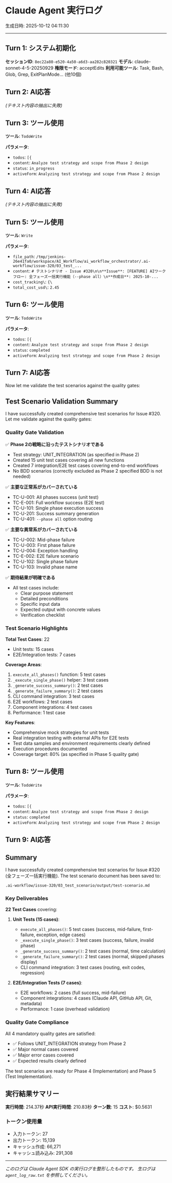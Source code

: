 # Claude Agent 実行ログ

生成日時: 2025-10-12 04:11:30

---

## Turn 1: システム初期化

**セッションID**: `8ec22a80-e520-4a50-a6d3-aa282c820321`
**モデル**: claude-sonnet-4-5-20250929
**権限モード**: acceptEdits
**利用可能ツール**: Task, Bash, Glob, Grep, ExitPlanMode... (他10個)

## Turn 2: AI応答

*(テキスト内容の抽出に失敗)*

## Turn 3: ツール使用

**ツール**: `TodoWrite`

**パラメータ**:
- `todos`: `[{`
- `content`: `Analyze test strategy and scope from Phase 2 design`
- `status`: `in_progress`
- `activeForm`: `Analyzing test strategy and scope from Phase 2 design`

## Turn 4: AI応答

*(テキスト内容の抽出に失敗)*

## Turn 5: ツール使用

**ツール**: `Write`

**パラメータ**:
- `file_path`: `/tmp/jenkins-26e41fa0/workspace/AI_Workflow/ai_workflow_orchestrator/.ai-workflow/issue-320/03_test_...`
- `content`: `# テストシナリオ - Issue #320\n\n**Issue**: [FEATURE] AIワークフロー: 全フェーズ一括実行機能（--phase all）\n**作成日**: 2025-10-...`
- `cost_tracking\`: `{\`
- `total_cost_usd\`: `2.45`

## Turn 6: ツール使用

**ツール**: `TodoWrite`

**パラメータ**:
- `todos`: `[{`
- `content`: `Analyze test strategy and scope from Phase 2 design`
- `status`: `completed`
- `activeForm`: `Analyzing test strategy and scope from Phase 2 design`

## Turn 7: AI応答

Now let me validate the test scenarios against the quality gates:

## Test Scenario Validation Summary

I have successfully created comprehensive test scenarios for Issue #320. Let me validate against the quality gates:

### Quality Gate Validation

✅ **Phase 2の戦略に沿ったテストシナリオである**
- Test strategy: UNIT_INTEGRATION (as specified in Phase 2)
- Created 15 unit test cases covering all new functions
- Created 7 integration/E2E test cases covering end-to-end workflows
- No BDD scenarios (correctly excluded as Phase 2 specified BDD is not needed)

✅ **主要な正常系がカバーされている**
- TC-U-001: All phases success (unit test)
- TC-E-001: Full workflow success (E2E test)
- TC-U-101: Single phase execution success
- TC-U-201: Success summary generation
- TC-U-401: `--phase all` option routing

✅ **主要な異常系がカバーされている**
- TC-U-002: Mid-phase failure
- TC-U-003: First phase failure
- TC-U-004: Exception handling
- TC-E-002: E2E failure scenario
- TC-U-102: Single phase failure
- TC-U-103: Invalid phase name

✅ **期待結果が明確である**
- All test cases include:
  - Clear purpose statement
  - Detailed preconditions
  - Specific input data
  - Expected output with concrete values
  - Verification checklist

### Test Scenario Highlights

**Total Test Cases**: 22
- Unit tests: 15 cases
- E2E/Integration tests: 7 cases

**Coverage Areas**:
1. `execute_all_phases()` function: 5 test cases
2. `_execute_single_phase()` helper: 3 test cases
3. `_generate_success_summary()`: 2 test cases
4. `_generate_failure_summary()`: 2 test cases
5. CLI command integration: 3 test cases
6. E2E workflows: 2 test cases
7. Component integrations: 4 test cases
8. Performance: 1 test case

**Key Features**:
- Comprehensive mock strategies for unit tests
- Real integration testing with external APIs for E2E tests
- Test data samples and environment requirements clearly defined
- Execution procedures documented
- Coverage target: 80% (as specified in Phase 5 quality gate)

## Turn 8: ツール使用

**ツール**: `TodoWrite`

**パラメータ**:
- `todos`: `[{`
- `content`: `Analyze test strategy and scope from Phase 2 design`
- `status`: `completed`
- `activeForm`: `Analyzing test strategy and scope from Phase 2 design`

## Turn 9: AI応答

## Summary

I have successfully created comprehensive test scenarios for Issue #320 (全フェーズ一括実行機能). The test scenario document has been saved to:

`.ai-workflow/issue-320/03_test_scenario/output/test-scenario.md`

### Key Deliverables

**22 Test Cases** covering:

1. **Unit Tests (15 cases)**:
   - `execute_all_phases()`: 5 test cases (success, mid-failure, first-failure, exception, edge cases)
   - `_execute_single_phase()`: 3 test cases (success, failure, invalid phase)
   - `_generate_success_summary()`: 2 test cases (normal, time calculation)
   - `_generate_failure_summary()`: 2 test cases (normal, skipped phases display)
   - CLI command integration: 3 test cases (routing, exit codes, regression)

2. **E2E/Integration Tests (7 cases)**:
   - E2E workflows: 2 cases (full success, mid-failure)
   - Component integrations: 4 cases (Claude API, GitHub API, Git, metadata)
   - Performance: 1 case (overhead validation)

### Quality Gate Compliance

All 4 mandatory quality gates are satisfied:
- ✅ Follows UNIT_INTEGRATION strategy from Phase 2
- ✅ Major normal cases covered
- ✅ Major error cases covered
- ✅ Expected results clearly defined

The test scenarios are ready for Phase 4 (Implementation) and Phase 5 (Test Implementation).

## 実行結果サマリー

**実行時間**: 214.37秒
**API実行時間**: 210.83秒
**ターン数**: 15
**コスト**: $0.5631

### トークン使用量
- 入力トークン: 27
- 出力トークン: 15,139
- キャッシュ作成: 66,271
- キャッシュ読み込み: 291,308

---

*このログは Claude Agent SDK の実行ログを整形したものです。*
*生ログは `agent_log_raw.txt` を参照してください。*